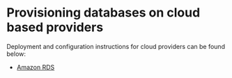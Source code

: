 # Provisioning databases on cloud based providers
Deployment and configuration instructions for cloud providers can be found below:

* [Amazon RDS](EKS_SETUP.md)